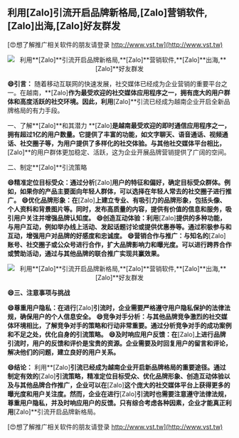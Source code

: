 ## **利用**[Zalo]**引流开启品牌新格局,**[Zalo]**营销软件,**[Zalo]**出海,**[Zalo]**好友群发**

[😍想了解推广相关软件的朋友请登录 http://www.vst.tw](http://www.vst.tw)

 <center><img src="https://vst.tw/MP4/tuiguang/png/7.png" alt="利用**[Zalo]**引流开启品牌新格局,**[Zalo]**营销软件,**[Zalo]**出海,**[Zalo]**好友群发"></center>

**😄引言：**
随着移动互联网的快速发展，社交媒体已经成为企业营销的重要平台之一。在越南，**[Zalo]**作为最受欢迎的社交媒体应用程序之一，拥有庞大的用户群体和高度活跃的社交环境。因此，利用**[Zalo]**引流已经成为越南企业开启全新品牌格局的有力手段。

一、了解**[Zalo]**和其潜力
**[Zalo]**是越南最受欢迎的即时通信应用程序之一，拥有超过1亿的用户数量。它提供了丰富的功能，如文字聊天、语音通话、视频通话、社交圈子等，为用户提供了多样化的社交体验。与其他社交媒体平台相比，**[Zalo]**的用户群体更加稳定、活跃，这为企业开展品牌营销提供了广阔的空间。

二、制定**[Zalo]**引流策略

**😄精准定位目标受众：通过分析**[Zalo]**用户的特征和偏好，确定目标受众群体。例如，如果你的产品主要面向年轻人群体，可以选择在年轻人常去的社交圈子进行推广。**
**😄优化品牌形象：在**[Zalo]**上建立专业、有吸引力的品牌形象，包括头像、个人资料和背景图片等。同时，发布高质量的内容，提供有价值的信息和服务，吸引用户关注并增强品牌认知度。**
**😄创造互动体验：利用**[Zalo]**提供的多种功能，与用户互动，例如举办线上活动、发起话题讨论或提供优惠券等。通过积极参与和互动，增强用户对品牌的好感度和忠诚度。**
**😄营销合作与推广：与知名的**[Zalo]**账号、社交圈子或公众号进行合作，扩大品牌影响力和曝光度。可以进行跨界合作或赞助活动，通过与其他品牌的联合推广实现共赢效果。**

 <center><img src="https://vst.tw/MP4/tuiguang/png/4.png" alt="利用**[Zalo]**引流开启品牌新格局,**[Zalo]**营销软件,**[Zalo]**出海,**[Zalo]**好友群发"></center>

**😄三、注意事项与挑战**

**😄尊重用户隐私：在进行**[Zalo]**引流时，企业需要严格遵守用户隐私保护的法律法规，确保用户的个人信息安全。**
**😄竞争对手分析：与其他品牌竞争激烈的社交媒体环境相比，了解竞争对手的策略和行动非常重要。通过分析竞争对手的成功案例和不足之处，优化自身的引流策略。**
**😄及时响应用户反馈：在**[Zalo]**上进行品牌引流时，用户的反馈和评价是宝贵的资源。企业需要及时回复用户的留言和评论，解决他们的问题，建立良好的用户关系。**

**😄结论：**
利用**[Zalo]**引流已经成为越南企业开启新品牌格局的重要途径。通过制定有效的**[Zalo]**引流策略，精准定位目标受众、优化品牌形象、创造互动体验以及与其他品牌合作推广，企业可以在**[Zalo]**这个庞大的社交媒体平台上获得更多的曝光度和用户关注度。然而，企业在进行**[Zalo]**引流时也需要注意遵守法律法规，尊重用户隐私，并及时响应用户的反馈。只有综合考虑各种因素，企业才能真正利用**[Zalo]**引流开启品牌新格局。

[😍想了解推广相关软件的朋友请登录 http://www.vst.tw](http://www.vst.tw)



